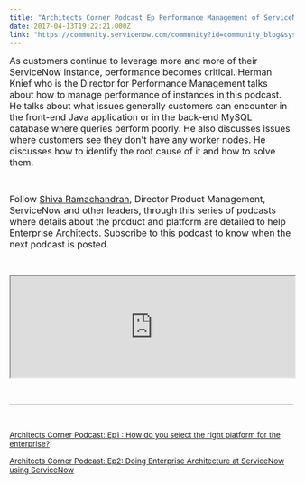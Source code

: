 ```yaml
---
title: "Architects Corner Podcast Ep Performance Management of ServiceNow Instances"
date: 2017-04-13T19:22:21.000Z
link: "https://community.servicenow.com/community?id=community_blog&sys_id=cf8de669dbd0dbc01dcaf3231f9619f9"
---
```

<p><span style="font-size: 12pt;">As customers continue to leverage more and more of their ServiceNow instance, performance becomes critical. Herman Knief who is the Director for Performance Management talks about how to manage performance of instances in this podcast. He talks about what issues generally customers can encounter in the front-end Java application or in the back-end MySQL database where queries perform poorly. He also discusses issues where customers see they don&#39;t have any worker nodes. He discusses how to identify the root cause of it and how to solve them.</span></p>
<p> </p>
<p><span style="font-size: 12pt;">Follow <a title="" href="/community?id=community_user_profile&user=176f8669db181fc09c9ffb651f9619f3" rel="nofollow">Shiva Ramachandran</a>, Director Product Management, ServiceNow and other leaders, through this series of podcasts where details about the product and platform are detailed to help Enterprise Architects. Subscribe to this podcast to know when the next podcast is posted.</span></p>
<p> </p>
<p><iframe src="https://omny.fm/shows/servicenow-cloudcast/architects-corner-podcast-ep3-performance-manage-1/embed?style&#61;cover" width="100%" height="180"></iframe></p>
<p> </p>
<hr />
<p> </p>
<p><span style="font-size: 10pt;"><a class="jive_macro jive_macro_blogpost" title="Architects Corner Podcast: Ep1 : How do you select the right platform for the enterprise?" href="/community?id=community_blog&sys_id=f14d2229dbd0dbc01dcaf3231f96191a" rel="nofollow">Architects Corner Podcast: Ep1 : How do you select the right platform for the enterprise?</a> </span></p>
<p><span style="font-size: 10pt;"><a class="jive_macro jive_macro_blogpost" title="Architects Corner Podcast: Ep2: Doing Enterprise Architecture at ServiceNow using ServiceNow" href="/community?id=community_blog&sys_id=afad66a9dbd0dbc01dcaf3231f9619d5" rel="nofollow">Architects Corner Podcast: Ep2: Doing Enterprise Architecture at ServiceNow using ServiceNow</a> </span></p>